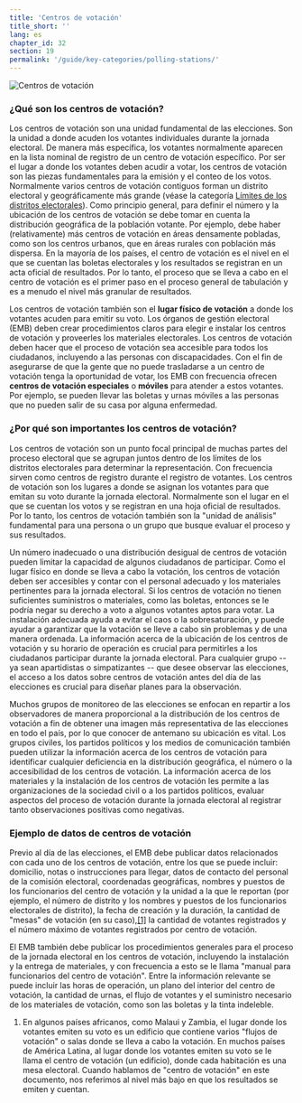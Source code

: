 ```yaml
---
title: 'Centros de votación'
title_short: ''
lang: es
chapter_id: 32
section: 19
permalink: '/guide/key-categories/polling-stations/'
---
```


![Centros de votación](/images/inventory/categories/polling-stations.png)

### ¿Qué son los centros de votación?

Los centros de votación son una unidad fundamental de las elecciones. Son la unidad a donde acuden los votantes individuales durante la jornada electoral. De manera más específica, los votantes normalmente aparecen en la lista nominal de registro de un centro de votación específico. Por ser el lugar a donde los votantes deben acudir a votar, los centros de votación son las piezas fundamentales para la emisión y el conteo de los votos. Normalmente varios centros de votación contiguos forman un distrito electoral y geográficamente más grande (véase la categoría [Límites de los distritos electorales](/es/guide/key-categories/electoral-boundaries/)). Como principio general, para definir el número y la ubicación de los centros de votación se debe tomar en cuenta la distribución geográfica de la población votante. Por ejemplo, debe haber (relativamente) más centros de votación en áreas densamente pobladas, como son los centros urbanos, que en áreas rurales con población más dispersa. En la mayoría de los países, el centro de votación es el nivel en el que se cuentan las boletas electorales y los resultados se registran en un acta oficial de resultados. Por lo tanto, el proceso que se lleva a cabo en el centro de votación es el primer paso en el proceso general de tabulación y es a menudo el nivel más granular de resultados.

Los centros de votación también son el **lugar físico de votación** a donde los votantes acuden para emitir su voto. Los órganos de gestión electoral (EMB) deben crear procedimientos claros para elegir e instalar los centros de votación y proveerles los materiales electorales. Los centros de votación deben hacer que el proceso de votación sea accesible para todos los ciudadanos, incluyendo a las personas con discapacidades. Con el fin de asegurarse de que la gente que no puede trasladarse a un centro de votación tenga la oportunidad de votar, los EMB con frecuencia ofrecen **centros de votación especiales** o **móviles** para atender a estos votantes. Por ejemplo, se pueden llevar las boletas y urnas móviles a las personas que no pueden salir de su casa por alguna enfermedad.

### ¿Por qué son importantes los centros de votación?

Los centros de votación son un punto focal principal de muchas partes del proceso electoral que se agrupan juntos dentro de los límites de los distritos electorales para determinar la representación. Con frecuencia sirven como centros de registro durante el registro de votantes. Los centros de votación son los lugares a donde se asignan los votantes para que emitan su voto durante la jornada electoral. Normalmente son el lugar en el que se cuentan los votos y se registran en una hoja oficial de resultados. Por lo tanto, los centros de votación también son la "unidad de análisis" fundamental para una persona o un grupo que busque evaluar el proceso y sus resultados.

Un número inadecuado o una distribución desigual de centros de votación pueden limitar la capacidad de algunos ciudadanos de participar. Como el lugar físico en donde se lleva a cabo la votación, los centros de votación deben ser accesibles y contar con el personal adecuado y los materiales pertinentes para la jornada electoral. Si los centros de votación no tienen suficientes suministros o materiales, como las boletas, entonces se le podría negar su derecho a voto a algunos votantes aptos para votar. La instalación adecuada ayuda a evitar el caos o la sobresaturación, y puede ayudar a garantizar que la votación se lleve a cabo sin problemas y de una manera ordenada. La información acerca de la ubicación de los centros de votación y su horario de operación es crucial para permitirles a los ciudadanos participar durante la jornada electoral. Para cualquier grupo -- ya sean apartidistas o simpatizantes -- que desee observar las elecciones, el acceso a los datos sobre centros de votación antes del día de las elecciones es crucial para diseñar planes para la observación.

Muchos grupos de monitoreo de las elecciones se enfocan en repartir a los observadores de manera proporcional a la distribución de los centros de votación a fin de obtener una imagen más representativa de las elecciones en todo el país, por lo que conocer de antemano su ubicación es vital. Los grupos civiles, los partidos políticos y los medios de comunicación también pueden utilizar la información acerca de los centros de votación para identificar cualquier deficiencia en la distribución geográfica, el número o la accesibilidad de los centros de votación. La información acerca de los materiales y la instalación de los centros de votación les permite a las organizaciones de la sociedad civil o a los partidos políticos, evaluar aspectos del proceso de votación durante la jornada electoral al registrar tanto observaciones positivas como negativas.

### Ejemplo de datos de centros de votación

Previo al día de las elecciones, el EMB debe publicar datos relacionados con cada uno de los centros de votación, entre los que se puede incluir: domicilio, notas o instrucciones para llegar, datos de contacto del personal de la comisión electoral, coordenadas geográficas, nombres y puestos de los funcionarios del centro de votación y la unidad a la que le reportan (por ejemplo, el número de distrito y los nombres y puestos de los funcionarios electorales de distrito), la fecha de creación y la duración, la cantidad de "mesas" de votación (en su caso),[\[1\]](#footnote-1) la cantidad de votantes registrados y el número máximo de votantes registrados por centro de votación.

El EMB también debe publicar los procedimientos generales para el proceso de la jornada electoral en los centros de votación, incluyendo la instalación y la entrega de materiales, y con frecuencia a esto se le llama "manual para funcionarios del centro de votación". Entre la información relevante se puede incluir las horas de operación, un plano del interior del centro de votación, la cantidad de urnas, el flujo de votantes y el suministro necesario de los materiales de votación, como son las boletas y la tinta indeleble.

1.  [](#reference-1)En algunos países africanos, como Malaui y Zambia, el lugar donde los votantes emiten su voto es un edificio que contiene varios "flujos de votación" o salas donde se lleva a cabo la votación. En muchos países de América Latina, al lugar donde los votantes emiten su voto se le llama el centro de votación (un edificio), donde cada habitación es una mesa electoral. Cuando hablamos de "centro de votación" en este documento, nos referimos al nivel más bajo en que los resultados se emiten y cuentan.

